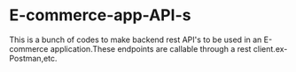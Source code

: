 # E-commerce-app-API-s
This is a bunch of codes to make backend rest API's to be used in an E-commerce application.These endpoints are callable through a rest client.ex-Postman,etc.
